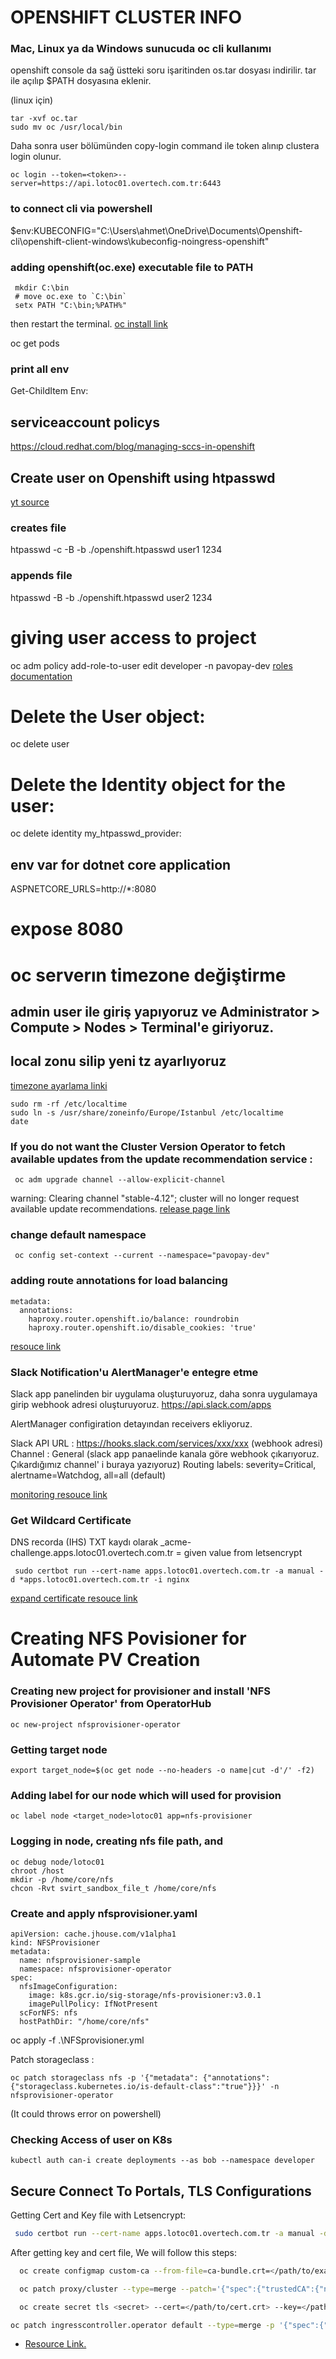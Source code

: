 # OPENSHIFT CLUSTER INFO

### Mac, Linux ya da Windows sunucuda oc cli kullanımı

openshift console da sağ üstteki soru işaritinden os.tar dosyası indirilir. tar ile açılıp $PATH dosyasına eklenir.

(linux için) 
```
tar -xvf oc.tar
sudo mv oc /usr/local/bin
```

Daha sonra user bölümünden copy-login command ile token alınıp clustera login olunur.
```
oc login --token=<token>--server=https://api.lotoc01.overtech.com.tr:6443
```

### to connect cli via powershell
$env:KUBECONFIG="C:\Users\ahmet\OneDrive\Documents\Openshift-cli\openshift-client-windows\kubeconfig-noingress-openshift"

### adding openshift(oc.exe) executable file to PATH
```
 mkdir C:\bin
 # move oc.exe to `C:\bin`
 setx PATH "C:\bin;%PATH%"
```
then restart the terminal. [oc install link](https://zwbetz.com/how-to-add-a-binary-to-your-path-on-macos-linux-windows/)

oc get pods

### print all env
Get-ChildItem Env:

## serviceaccount policys
https://cloud.redhat.com/blog/managing-sccs-in-openshift


## Create user on Openshift using htpasswd
[yt source](https://www.youtube.com/watch?v=hbCQihvBaYU)
### creates file
htpasswd -c -B -b ./openshift.htpasswd user1 1234

### appends file
htpasswd -B -b ./openshift.htpasswd user2 1234

# giving user access to project
oc adm policy add-role-to-user edit developer -n pavopay-dev
[roles documentation](https://docs.openshift.com/container-platform/4.12/authentication/using-rbac.html#adding-roles_using-rbac)

# Delete the User object:
oc delete user <username>

# Delete the Identity object for the user:
oc delete identity my_htpasswd_provider:<username>

## env var for dotnet core application
ASPNETCORE_URLS=http://*:8080

# expose 8080


# oc serverın timezone değiştirme
## admin user ile giriş yapıyoruz ve Administrator > Compute > Nodes > Terminal'e giriyoruz.
## local zonu silip yeni tz ayarlıyoruz
[timezone ayarlama linki](https://linuxize.com/post/how-to-set-or-change-timezone-in-linux/)

```
sudo rm -rf /etc/localtime
sudo ln -s /usr/share/zoneinfo/Europe/Istanbul /etc/localtime
date
```

### If you do not want the Cluster Version Operator to fetch available updates from the update recommendation service :

```
 oc adm upgrade channel --allow-explicit-channel
```

 warning: Clearing channel "stable-4.12"; cluster will no longer request available update recommendations.
 [release page link](https://access.redhat.com/documentation/en-us/openshift_container_platform/4.12/html/updating_clusters/understanding-upgrade-channels-releases#understanding-upgrade-channels_understanding-upgrade-channels-releases)

### change  default namespace
```
 oc config set-context --current --namespace="pavopay-dev"
 ```

 ### adding route annotations for load balancing
```
metadata:
  annotations:
    haproxy.router.openshift.io/balance: roundrobin
    haproxy.router.openshift.io/disable_cookies: 'true'  
```


 [resouce link](https://docs.openshift.com/container-platform/4.11/networking/routes/route-configuration.html#nw-route-specific-annotations_route-configuration)


### Slack Notification'u AlertManager'e entegre etme

Slack app panelinden bir uygulama oluşturuyoruz, daha sonra uygulamaya girip webhook adresi oluşturuyoruz. https://api.slack.com/apps

AlertManager configiration detayından receivers ekliyoruz. 

  Slack API URL : https://hooks.slack.com/services/xxx/xxx (webhook adresi)
  Channel : General (slack app panaelinde kanala göre webhook çıkarıyoruz. Çıkardığımız channel' i buraya yazıyoruz)
  Routing labels: severity=Critical, alertname=Watchdog, all=all (default)


 [monitoring resouce link](https://docs.openshift.com/container-platform/4.11/monitoring/managing-alerts.html)

 ### Get Wildcard Certificate 

DNS recorda (IHS) TXT kaydı olarak _acme-challenge.apps.lotoc01.overtech.com.tr = given value from letsencrypt

```
 sudo certbot run --cert-name apps.lotoc01.overtech.com.tr -a manual -d *apps.lotoc01.overtech.com.tr -i nginx 
 ```
 
 [expand certificate resouce link](https://community.letsencrypt.org/t/how-to-expand-certificate-with-a-wildcard-subdomain/133925)


# Creating NFS Povisioner for Automate PV Creation

### Creating new project for provisioner and install 'NFS Provisioner Operator' from OperatorHub

```
oc new-project nfsprovisioner-operator
```

### Getting target node
```
export target_node=$(oc get node --no-headers -o name|cut -d'/' -f2)
```

### Adding label for our node which will used for provision

```
oc label node <target_node>lotoc01 app=nfs-provisioner
```

### Logging in node, creating nfs file path, and 
```
oc debug node/lotoc01 
chroot /host
mkdir -p /home/core/nfs
chcon -Rvt svirt_sandbox_file_t /home/core/nfs
```
### Create and apply nfsprovisioner.yaml

```
apiVersion: cache.jhouse.com/v1alpha1
kind: NFSProvisioner
metadata:
  name: nfsprovisioner-sample
  namespace: nfsprovisioner-operator
spec:
  nfsImageConfiguration:
    image: k8s.gcr.io/sig-storage/nfs-provisioner:v3.0.1
    imagePullPolicy: IfNotPresent
  scForNFS: nfs
  hostPathDir: "/home/core/nfs"
```
oc apply -f .\NFSprovisioner.yml

Patch storageclass :

```
oc patch storageclass nfs -p '{"metadata": {"annotations":{"storageclass.kubernetes.io/is-default-class":"true"}}}' -n nfsprovisioner-operator
```
(It could throws error on powershell)


### Checking Access of user on K8s

```
kubectl auth can-i create deployments --as bob --namespace developer
```


## Secure Connect To Portals, TLS Configurations

Getting Cert and Key file with Letsencrypt:

```bash
 sudo certbot run --cert-name apps.lotoc01.overtech.com.tr -a manual -d *apps.lotoc01.overtech.com.tr -i nginx 
```

After getting key and cert file, We will follow this steps: 

```bash
  oc create configmap custom-ca --from-file=ca-bundle.crt=</path/to/example-ca.crt> -n openshift-config
```

```bash
  oc patch proxy/cluster --type=merge --patch='{"spec":{"trustedCA":{"name":"custom-ca"}}}'
```


```bash
  oc create secret tls <secret> --cert=</path/to/cert.crt> --key=</path/to/cert.key> -n openshift-ingress
```

```bash
oc patch ingresscontroller.operator default --type=merge -p '{"spec":{"defaultCertificate": {"name": "<secret>"}}}' -n openshift-ingress-operator
```

 - [Resource Link.](https://docs.openshift.com/container-platform/4.12/security/certificates/replacing-default-ingress-certificate.html#replacing-default-ingress_replacing-default-ingress) 
